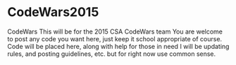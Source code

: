 # CodeWars2015
CodeWars
This will be for the 2015 CSA CodeWars team
You are welcome to post any code you want here, just keep it school appropriate of course.
Code will be placed here, along with help for those in need
I will be updating rules, and posting guidelines, etc. but for right now use common sense.

